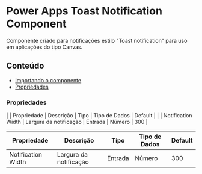 # Power Apps Toast Notification Component
Componente criado para notificações estilo "Toast notification" para uso em aplicações do tipo Canvas.

## Conteúdo

- [Importando o componente](https://github.com/eduardoreisfernandes/Power-Apps-Toast-Notification-Component/blob/main/Importando%20o%20componente.md)
- [Propriedades](#proriedades)

### Propriedades

| | Propriedade | Descrição | Tipo | Tipo de Dados | Default | | 
| Notification Width | Largura da notificação | Entrada | Número | 300 |


| Propriedade | Descrição | Tipo | Tipo de Dados | Default |
| - | - | - | - | - |
| Notification Width | Largura da notificação | Entrada | Número | 300 |
